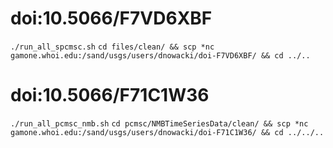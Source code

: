 # doi:10.5066/F7VD6XBF

`./run_all_spcmsc.sh`
`cd files/clean/ && scp *nc gamone.whoi.edu:/sand/usgs/users/dnowacki/doi-F7VD6XBF/ && cd ../..`


# doi:10.5066/F71C1W36

`./run_all_pcmsc_nmb.sh`
`cd pcmsc/NMBTimeSeriesData/clean/ && scp *nc gamone.whoi.edu:/sand/usgs/users/dnowacki/doi-F71C1W36/ && cd ../../..`
